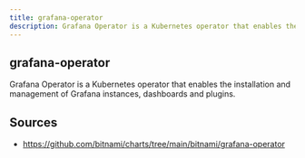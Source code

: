 ```yaml
---
title: grafana-operator
description: Grafana Operator is a Kubernetes operator that enables the installation and management of Grafana instances, dashboards and plugins.
---
```


## grafana-operator

Grafana Operator is a Kubernetes operator that enables the installation and management of Grafana instances, dashboards and plugins.

## Sources

- https://github.com/bitnami/charts/tree/main/bitnami/grafana-operator
